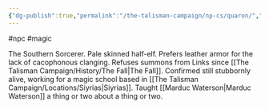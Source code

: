 ```yaml
---
{"dg-publish":true,"permalink":"/the-talisman-campaign/np-cs/quaron/","noteIcon":""}
---
```


#npc #magic 

The Southern Sorcerer. Pale skinned half-elf. Prefers leather armor for the lack of cacophonous clanging. Refuses summons from Links since [[The Talisman Campaign/History/The Fall\|The Fall]]. Confirmed still stubbornly alive, working for a magic school based in [[The Talisman Campaign/Locations/Siyrias\|Siyrias]]. Taught [[Marduc Waterson\|Marduc Waterson]] a thing or two about a thing or two.